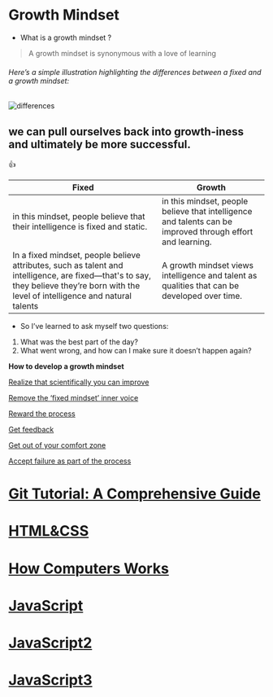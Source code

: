 # Growth Mindset	
* What is a growth mindset  ? 
> A growth mindset is synonymous with a love of learning
###### Here’s a simple illustration highlighting the differences between a fixed and a growth mindset:
![differences](https://i1.wp.com/www.brainpickings.org/wp-content/uploads/2012/04/taschen_informationgraphics10.jpg?w=680&ssl=1)

## we can pull ourselves back into growth-iness and ultimately be more successful.

:+1:

Fixed | Growth
------------ | -------------
in this mindset, people believe that their intelligence is fixed and static.  | in this mindset, people believe that intelligence and talents can be improved through effort and learning. 
In a fixed mindset, people believe attributes, such as talent and intelligence, are fixed—that's to say, they believe they’re born with the level of intelligence and natural talents | A growth mindset views intelligence and talent as qualities that can be developed over time.

   - So I’ve learned to ask myself two questions:

1. What was the best part of the day?
2. What went wrong, and how can I make sure it doesn’t happen again?


**How to develop a growth mindset**

[Realize that scientifically you can improve](Read01.md) 

[Remove the ‘fixed mindset’ inner voice](Read02.md) 

[Reward the process](Read03.md) 

[Get feedback](Read04.md) 

[Get out of your comfort zone](Read05.md) 

[Accept failure as part of the process](Read06.md) 



# [Git Tutorial: A Comprehensive Guide](read.md)

# [HTML&CSS](readhtmlcss.md)

# [How Computers Works](HCW.md)

# [JavaScript](js.md)

# [JavaScript2](js2.md)

# [JavaScript3](js3.md)



